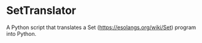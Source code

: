 # SetTranslator
A Python script that translates a Set (https://esolangs.org/wiki/Set) program into Python.
